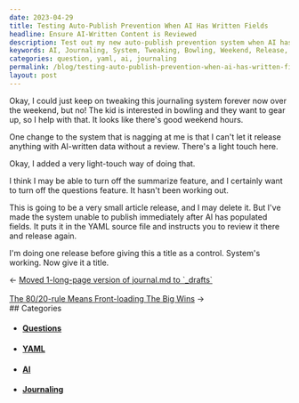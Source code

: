 ```yaml
---
date: 2023-04-29
title: Testing Auto-Publish Prevention When AI Has Written Fields
headline: Ensure AI-Written Content is Reviewed
description: Test out my new auto-publish prevention system when AI has written fields. I'm doing one release before giving this a title as a control, and making sure the system works. This is a small article release, and I may delete it.
keywords: AI, Journaling, System, Tweaking, Bowling, Weekend, Release, Summarize, Questions, Article, YAML, Source, File, Review, Control, Title
categories: question, yaml, ai, journaling
permalink: /blog/testing-auto-publish-prevention-when-ai-has-written-fields/
layout: post
---
```



Okay, I could just keep on tweaking this journaling system forever now over the
weekend, but no! The kid is interested in bowling and they want to gear up, so
I help with that. It looks like there's good weekend hours. 

One change to the system that is nagging at me is that I can't let it release
anything with AI-written data without a review. There's a light touch here.

Okay, I added a very light-touch way of doing that.

I think I may be able to turn off the summarize feature, and I certainly want
to turn off the questions feature. It hasn't been working out.

This is going to be a very small article release, and I may delete it. But I've
made the system unable to publish immediately after AI has populated fields. It
puts it in the YAML source file and instructs you to review it there and
release again.

I'm doing one release before giving this a title as a control. System's
working. Now give it a title.


<div class="arrow-links"><div class="post-nav-prev"><span class="arrow">&larr;&nbsp;</span><a href="/blog/moved-1-long-page-version-of-journal-md-to-drafts/">Moved 1-long-page version of journal.md to `_drafts`</a></div> &nbsp; <div class="post-nav-next"><a href="/blog/the-80-20-rule-means-front-loading-the-big-wins/">The 80/20-rule Means Front-loading The Big Wins</a><span class="arrow">&nbsp;&rarr;</span></div></div>
## Categories

<ul>
<li><h4><a href='/question/'>Questions</a></h4></li>
<li><h4><a href='/yaml/'>YAML</a></h4></li>
<li><h4><a href='/ai/'>AI</a></h4></li>
<li><h4><a href='/journaling/'>Journaling</a></h4></li></ul>